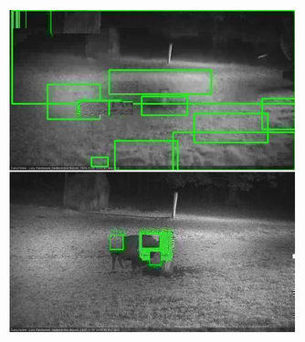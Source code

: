 ![20201101-175529-180532](in2/20201101/20201101-175529-180532_0_.jpg)
![20201101-180538-181542](in2/20201101/20201101-180538-181542_0_.jpg)
